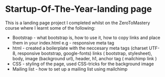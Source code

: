# Startup-Of-The-Year-landing page

This is a landing page project I completed whilst on the ZeroToMastery course where I learnt some of the following:

* Bootstrap - what bootstrap is, how to use it, how to copy links and place them in your index.html e.g - responsive meta tag
* html - created a boilerplate with the neccesary meta tags (charset UTF-8, responsive bootstrap, google-fonts) links ( bootstrap, stylesheet), body, image (background url), header, h1, anchor tag ( mailchimp link )
* CSS - styling of the page, used CSS-tricks for the background image
* Mailing list - how to set up a mailing list using mailchimp
